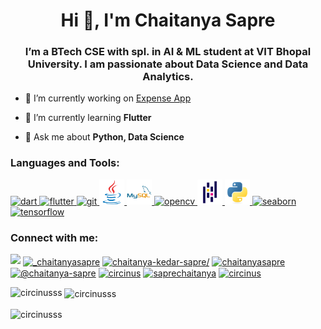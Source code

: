 <h1 align="center">Hi 👋, I'm Chaitanya Sapre</h1>
<h3 align="center">I’m a BTech CSE with spl. in AI & ML student at VIT Bhopal University. I am passionate about Data Science and Data Analytics.</h3>

- 🔭 I’m currently working on [Expense App](https://github.com/Circinusss/Expense-App)

- 🌱 I’m currently learning **Flutter**

- 💬 Ask me about **Python, Data Science**

<h3 align="left">Languages and Tools:</h3>
<p align="left"> <a href="https://dart.dev" target="_blank" rel="noreferrer"> <img src="https://www.vectorlogo.zone/logos/dartlang/dartlang-icon.svg" alt="dart" width="40" height="40"/> </a> <a href="https://flutter.dev" target="_blank" rel="noreferrer"> <img src="https://www.vectorlogo.zone/logos/flutterio/flutterio-icon.svg" alt="flutter" width="40" height="40"/> </a> <a href="https://git-scm.com/" target="_blank" rel="noreferrer"> <img src="https://www.vectorlogo.zone/logos/git-scm/git-scm-icon.svg" alt="git" width="40" height="40"/> </a> <a href="https://www.java.com" target="_blank" rel="noreferrer"> <img src="https://raw.githubusercontent.com/devicons/devicon/master/icons/java/java-original.svg" alt="java" width="40" height="40"/> </a> <a href="https://www.mysql.com/" target="_blank" rel="noreferrer"> <img src="https://raw.githubusercontent.com/devicons/devicon/master/icons/mysql/mysql-original-wordmark.svg" alt="mysql" width="40" height="40"/> </a> <a href="https://opencv.org/" target="_blank" rel="noreferrer"> <img src="https://www.vectorlogo.zone/logos/opencv/opencv-icon.svg" alt="opencv" width="40" height="40"/> </a> <a href="https://pandas.pydata.org/" target="_blank" rel="noreferrer"> <img src="https://raw.githubusercontent.com/devicons/devicon/2ae2a900d2f041da66e950e4d48052658d850630/icons/pandas/pandas-original.svg" alt="pandas" width="40" height="40"/> </a> <a href="https://www.python.org" target="_blank" rel="noreferrer"> <img src="https://raw.githubusercontent.com/devicons/devicon/master/icons/python/python-original.svg" alt="python" width="40" height="40"/> </a> <a href="https://seaborn.pydata.org/" target="_blank" rel="noreferrer"> <img src="https://seaborn.pydata.org/_images/logo-mark-lightbg.svg" alt="seaborn" width="40" height="40"/> </a> <a href="https://www.tensorflow.org" target="_blank" rel="noreferrer"> <img src="https://www.vectorlogo.zone/logos/tensorflow/tensorflow-icon.svg" alt="tensorflow" width="40" height="40"/> </a> </p>


<h3 align="left">Connect with me:</h3>
<p align="left">
<a href = "mailto: saprechaitanya@gmail.com"><img src="https://img.icons8.com/fluent/48/000000/gmail.png"/></a>
<a href="https://twitter.com/_chaitanyasapre" target="blank"><img align="center" src="https://raw.githubusercontent.com/rahuldkjain/github-profile-readme-generator/master/src/images/icons/Social/twitter.svg" alt="_chaitanyasapre" height="30" width="40" /></a>
<a href="https://linkedin.com/in/chaitanya-kedar-sapre/" target="blank"><img align="center" src="https://raw.githubusercontent.com/rahuldkjain/github-profile-readme-generator/master/src/images/icons/Social/linked-in-alt.svg" alt="chaitanya-kedar-sapre/" height="30" width="40" /></a>
<a href="https://kaggle.com/chaitanyasapre" target="blank"><img align="center" src="https://raw.githubusercontent.com/rahuldkjain/github-profile-readme-generator/master/src/images/icons/Social/kaggle.svg" alt="chaitanyasapre" height="30" width="40" /></a>
<a href="https://medium.com/@chaitanya-sapre" target="blank"><img align="center" src="https://raw.githubusercontent.com/rahuldkjain/github-profile-readme-generator/master/src/images/icons/Social/medium.svg" alt="@chaitanya-sapre" height="30" width="40" /></a>
<a href="https://www.codechef.com/users/circinus" target="blank"><img align="center" src="https://cdn.jsdelivr.net/npm/simple-icons@3.1.0/icons/codechef.svg" alt="circinus" height="30" width="40" /></a>
<a href="https://www.hackerrank.com/saprechaitanya" target="blank"><img align="center" src="https://raw.githubusercontent.com/rahuldkjain/github-profile-readme-generator/master/src/images/icons/Social/hackerrank.svg" alt="saprechaitanya" height="30" width="40" /></a>
<a href="https://www.leetcode.com/circinus" target="blank"><img align="center" src="https://raw.githubusercontent.com/rahuldkjain/github-profile-readme-generator/master/src/images/icons/Social/leet-code.svg" alt="circinus" height="30" width="40" /></a>
</p>


<p><img align="left" src="https://github-readme-stats.vercel.app/api/top-langs?username=circinusss&show_icons=true&locale=en&layout=compact" alt="circinusss" /></p>

<p>&nbsp;<img align="center" src="https://github-readme-stats.vercel.app/api?username=circinusss&show_icons=true&locale=en" alt="circinusss" /></p>

<p><img align="center" src="https://github-readme-streak-stats.herokuapp.com/?user=circinusss&" alt="circinusss" /></p>
